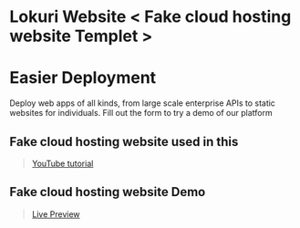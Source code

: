 # Lokuri Website < Fake cloud hosting website Templet >
# Easier Deployment
Deploy web apps of all kinds, from large scale enterprise APIs to static websites for individuals. Fill out the form to try a demo of our platform




## Fake cloud hosting website used in this 
  >[YouTube tutorial](https://www.youtube.com/watch?v=p0bGHP-PXD4)

## Fake cloud hosting website Demo
 > [Live Preview](https://zen-carson-c10c9f.netlify.app)
